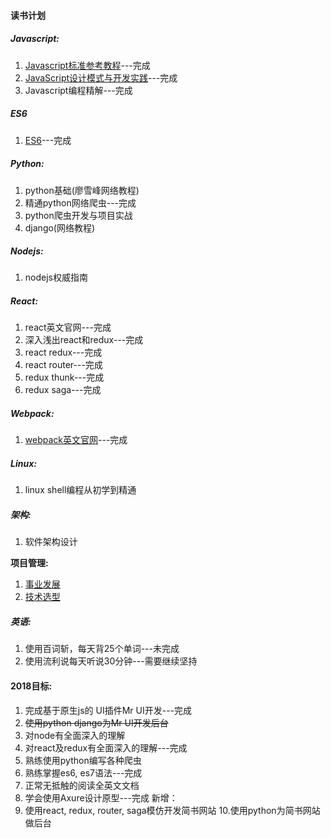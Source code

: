 

#### 读书计划

##### Javascript:

1. [Javascript标准参考教程](javascript/javascript标准参考教程.md)---完成
2. [JavaScript设计模式与开发实践](javascript/javascript设计模式与开发实践.md)---完成
3. Javascript编程精解---完成

##### ES6

1. [ES6](ecmascript6/README.md)---完成

##### Python: 

1. python基础(廖雪峰网络教程)
2. 精通python网络爬虫---完成
3. python爬虫开发与项目实战 
4. django(网络教程)

##### Nodejs:

1. nodejs权威指南      

##### React:

1. react英文官网---完成
2. 深入浅出react和redux---完成
3. react redux---完成
4. react router---完成
5. redux thunk---完成
6. redux saga---完成

##### Webpack:
1. [webpack英文官网](webpack-react-redux/webpack.md)---完成

##### Linux:

1. linux shell编程从初学到精通

##### 架构:

1. 软件架构设计

**项目管理:**

1. [事业发展](qualified-team-leader/career-development.md)
2. [技术选型](qualified-team-leader/technical-selection.md)

##### 英语:
1. 使用百词斩，每天背25个单词---未完成
2. 使用流利说每天听说30分钟---需要继续坚持

#### 2018目标:

1. 完成基于原生js的 UI插件Mr UI开发---完成
2. ~~使用python django为Mr UI开发后台~~
3. 对node有全面深入的理解
4. 对react及redux有全面深入的理解---完成
5. 熟练使用python编写各种爬虫
6. 熟练掌握es6, es7语法---完成
7. 正常无抵触的阅读全英文文档
8. 学会使用Axure设计原型---完成
新增：
9. 使用react, redux, router, saga模仿开发简书网站
10.使用python为简书网站做后台 



<!--stackedit_data:
eyJoaXN0b3J5IjpbMTQyNTM5Mjg1NV19
-->
